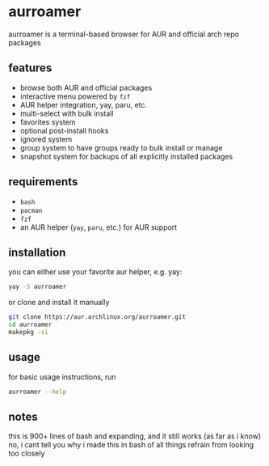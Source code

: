 # aurroamer

aurroamer is a terminal-based browser for AUR and official arch repo packages                                                                  

## features

- browse both AUR and official packages
- interactive menu powered by `fzf`
- AUR helper integration, yay, paru, etc. 
- multi-select with bulk install
- favorites system
- optional post-install hooks
- ignored system
- group system to have groups ready to bulk install or manage
- snapshot system for backups of all explicitly installed packages
## requirements

- `bash`
- `pacman`
- `fzf`
- an AUR helper (`yay`, `paru`, etc.) for AUR support

## installation
you can either use your favorite aur helper, e.g. yay:
```bash
yay -S aurroamer
```
or clone and install it manually
```bash
git clone https://aur.archlinux.org/aurroamer.git
cd aurroamer
makepkg -si
```
## usage
for basic usage instructions, run 
```bash
aurroamer --help
```
## notes
this is 900+ lines of bash and expanding, and it still works (as far as i know)
no, i cant tell you why i made this in bash of all things
refrain from looking too closely
